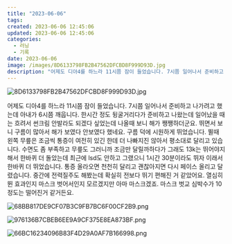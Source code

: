 ```yaml
---
title: "2023-06-06"
tags:
created: 2023-06-06 12:45:06
updated: 2023-06-06 12:45:06
categories:
  - 러닝
  - 기록
date: 2023-06-06
image: /images/8D6133798FB2B47562DFCBD8F999D93D.jpg
description: "어제도 디아4를 하느라 11시쯤 잠이 들었습니다. 7시쯤 일어나서 준비하고 나가려고 했는데 아내가 6시쯤 깨웁니다. 한시간 정도 뒹굴거리다가 준비하고 나왔는데 일어났을 때는 흐려서 썬크림 안발라도 되겠다 싶었는데 나올때 보니 해가 쨍쨍하더군요. 뛰면서 보니 구름이 많아서 해가 보였다 안"
---
```


![8D6133798FB2B47562DFCBD8F999D93D.jpg](/images/8D6133798FB2B47562DFCBD8F999D93D.jpg)
 
 

어제도 디아4를 하느라 11시쯤 잠이 들었습니다. 7시쯤 일어나서 준비하고 나가려고 했는데 아내가 6시쯤 깨웁니다. 한시간 정도 뒹굴거리다가 준비하고 나왔는데 일어났을 때는 흐려서 썬크림 안발라도 되겠다 싶었는데 나올때 보니 해가 쨍쨍하더군요. 뛰면서 보니 구름이 많아서 해가 보였다 안보였다 했네요. 구름 덕에 시원하게 뛰었습니다.
뛸때 왼쪽 무릎은 조금씩 통증이 여전히 있긴 한데 더 나빠지진 않아서 평소대로 달리고 있습니다.
수면도 좀 부족하고 무릎도 그러니까 조금만 달릴까하다가 그래도 13k는 뛰어야지 해서 한바퀴 더 돌았는데 최근에 lsd도 안하고 그랬으니 1시간 30분이라도 뛰자 이래서 한바퀴 더 뛰었습니다. 통증 올라오면 천천히 달리고 괜찮아지면 다시 페이스 올리고 달렸습니다.
중간에 전력질주도 해봤는데 확실히 전보다 뛰기 편해진 거 같았어요. 열심히 뛴 효과인지 마스크 벗어서인지 모르겠지만 아마 마스크겠죠. 마스크 벗교 심박수가 10 정도는 떨어진거 같거든요.

 
 ![68BB817DE9CF07B3C9FB7BC6F00CF2B9.png](/images/68BB817DE9CF07B3C9FB7BC6F00CF2B9.png)
 
 

 
 ![976136B7CBEB6EE9A9CF375E8EA873BF.png](/images/976136B7CBEB6EE9A9CF375E8EA873BF.png)
 
 

 
 ![66BC16234096B83F4D29A0AF7B166998.png](/images/66BC16234096B83F4D29A0AF7B166998.png)
